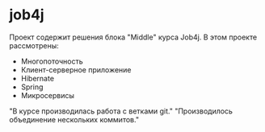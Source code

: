 # job4j
Проект содержит решения блока "Middle" курса Job4j.
В этом проекте рассмотрены:
- Многопоточность
- Клиент-серверное приложение
- Hibernate
- Spring
- Микросервисы

"В курсе производилась работа с ветками git."
"Производилось объединение нескольких коммитов."